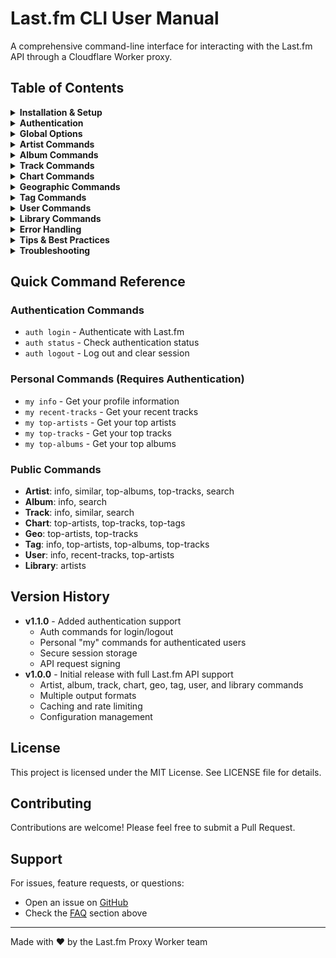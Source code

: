 # Last.fm CLI User Manual

A comprehensive command-line interface for interacting with the Last.fm API through a Cloudflare Worker proxy.

## Table of Contents

<details>
<summary><b>Installation & Setup</b></summary>

### Installation

```bash
# Clone the repository
git clone https://github.com/yourusername/lastfm-proxy-worker.git
cd lastfm-proxy-worker

# Build the CLI
cargo build --release --bin lastfm-cli

# The binary will be available at:
./target/release/lastfm-cli
```

### Configuration

The CLI stores its configuration at `~/.config/lastfm-cli/config.toml`. On first run, a default configuration file will be created.

```toml
worker_url = "https://lastfm-proxy-worker.guitaripod.workers.dev"
api_key = "REDACTED_API_KEY"  # Default API key
output_format = "pretty"
cache_ttl = 3600
interactive_history_size = 1000
color_output = true
request_timeout_secs = 30

[auth]
# Authentication details are stored here after login
```

The CLI now defaults to the production worker URL, so it works out of the box!

### Environment Variables

- `LASTFM_API_KEY` - Your Last.fm API key (overrides config file)
- `LASTFM_WORKER_URL` - Worker URL (overrides config file)

</details>

<details>
<summary><b>Authentication</b></summary>

### Overview

The CLI supports Last.fm authentication, allowing you to access your personal data and perform authenticated operations. Authentication is handled through the standard Last.fm auth flow.

### Auth Commands

#### Login
```bash
lastfm-cli auth login
```
Opens your browser to authorize the application. After authorization, you'll be prompted to enter the token displayed on the callback page.

#### Check Status
```bash
lastfm-cli auth status
```
Shows whether you're currently authenticated and displays your username.

#### Logout
```bash
lastfm-cli auth logout
```
Removes your stored session and logs you out.

### Authenticated Commands

Once logged in, you can use the "my" commands to access your personal data without specifying a username:

```bash
# Get your profile information
lastfm-cli my info

# Get your recent tracks
lastfm-cli my recent-tracks --limit 10

# Get your top artists
lastfm-cli my top-artists --period 7day

# Get your top tracks
lastfm-cli my top-tracks --period 1month --limit 20

# Get your top albums
lastfm-cli my top-albums --period overall
```

### Time Periods

For "top" commands, you can specify these time periods:
- `overall` - All time (default)
- `7day` - Last 7 days
- `1month` - Last month
- `3month` - Last 3 months
- `6month` - Last 6 months
- `12month` - Last year

</details>

<details>
<summary><b>Global Options</b></summary>

These options are available for all commands:

```
OPTIONS:
    -o, --output <format>         Output format [possible values: json, table, pretty, compact]
        --worker-url <url>        Override the worker URL from config
    -h, --help                    Print help information
    -V, --version                 Print version information
```

### Output Formats

- **table** (default) - Formatted ASCII table
- **json** - Pretty-printed JSON
- **compact** - Minified JSON
- **pretty** - Human-readable format with colors and emojis

</details>

<details>
<summary><b>Artist Commands</b></summary>

### artist info

Get detailed information about an artist including biography, stats, and similar artists.

```bash
lastfm-cli artist info <artist-name> [OPTIONS]
```

**Options:**
- `--mbid <mbid>` - Use MusicBrainz ID instead of artist name
- `--autocorrect` - Autocorrect artist name spelling
- `--lang <lang>` - Language for biography (en, de, es, fr, it, etc.)
- `--username <user>` - Include user-specific data (playcount, etc.)

**Example:**
```bash
$ lastfm-cli artist info "The Beatles" -o pretty
```

**Output:**
```
⏱  234ms | 📦 Fresh | 🌐 1 API call

The Beatles
🔗 https://www.last.fm/music/The+Beatles
👥 5806609 listeners
▶️  495745364 plays

Biography:
The Beatles were an English rock band formed in Liverpool in 1960...

Similar Artists:
  1. The Rolling Stones
  2. The Beach Boys
  3. The Kinks
  4. The Who
  5. Bob Dylan
```

### artist similar

Get artists similar to the specified artist.

```bash
lastfm-cli artist similar <artist-name> [OPTIONS]
```

**Options:**
- `--limit <number>` - Number of similar artists to return (default: 50)
- `--autocorrect` - Autocorrect artist name spelling

**Example:**
```bash
$ lastfm-cli artist similar "Radiohead" --limit 10 -o table
```

**Output:**
```
Response time: 156ms | Cache: HIT | API calls: 1

+----+------------------------+-----------+---------+
| #  | Artist                 | Listeners | Match % |
+----+------------------------+-----------+---------+
| 1  | Thom Yorke             | 1506420   | 100.00  |
+----+------------------------+-----------+---------+
| 2  | Atoms for Peace        | 662584    | 93.84   |
+----+------------------------+-----------+---------+
| 3  | Blur                   | 3251538   | 68.25   |
+----+------------------------+-----------+---------+
| 4  | Portishead             | 2456295   | 66.72   |
+----+------------------------+-----------+---------+
| 5  | Sigur Rós              | 2475089   | 61.49   |
+----+------------------------+-----------+---------+
```

### artist search

Search for artists by name.

```bash
lastfm-cli artist search <query> [OPTIONS]
```

**Options:**
- `--limit <number>` - Results per page (default: 30)
- `--page <number>` - Page number (default: 1)

**Example:**
```bash
$ lastfm-cli artist search "pink" --limit 5 -o json
```

**Output:**
```json
{
  "results": {
    "artistmatches": {
      "artist": [
        {
          "name": "P!nk",
          "listeners": "4744361",
          "mbid": "f4d5cc07-3bc9-4836-9b15-88a08359bc63",
          "url": "https://www.last.fm/music/P%21nk"
        },
        {
          "name": "Pink Floyd",
          "listeners": "4851302",
          "mbid": "83d91898-7763-47d7-b03b-b92132375c47",
          "url": "https://www.last.fm/music/Pink+Floyd"
        }
      ]
    }
  }
}
```

### artist top-albums

Get the top albums for an artist.

```bash
lastfm-cli artist top-albums <artist-name> [OPTIONS]
```

**Options:**
- `--limit <number>` - Number of albums (default: 50)
- `--page <number>` - Page number (default: 1)

**Example:**
```bash
$ lastfm-cli artist top-albums "Nirvana" --limit 5 -o table
```

**Output:**
```
Response time: 287ms | Cache: MISS | API calls: 1

+---+--------------------------------+-------------+------------+
| # | Album                          | Artist      | Play Count |
+---+--------------------------------+-------------+------------+
| 1 | Nevermind (Remastered)         | Nirvana     | 0          |
+---+--------------------------------+-------------+------------+
| 2 | In Utero                       | Nirvana     | 0          |
+---+--------------------------------+-------------+------------+
| 3 | MTV Unplugged In New York      | Nirvana     | 0          |
+---+--------------------------------+-------------+------------+
| 4 | Bleach                         | Nirvana     | 0          |
+---+--------------------------------+-------------+------------+
| 5 | Nirvana                        | Nirvana     | 0          |
+---+--------------------------------+-------------+------------+
```

### artist top-tracks

Get the top tracks for an artist.

```bash
lastfm-cli artist top-tracks <artist-name> [OPTIONS]
```

**Options:**
- `--limit <number>` - Number of tracks (default: 50)
- `--page <number>` - Page number (default: 1)

**Example:**
```bash
$ lastfm-cli artist top-tracks "Queen" --limit 3 -o pretty
```

**Output:**
```
⏱  198ms | 📦 Fresh | 🌐 1 API call

Top Tracks by Queen
──────────────────────────────────────────────────

1. Bohemian Rhapsody - 2,547,893 plays
2. Don't Stop Me Now - 1,893,726 plays  
3. Somebody to Love - 1,432,185 plays
```

</details>

<details>
<summary><b>Album Commands</b></summary>

### album info

Get detailed information about an album.

```bash
lastfm-cli album info <artist> <album> [OPTIONS]
```

**Options:**
- `--mbid <mbid>` - Use MusicBrainz ID instead of artist/album names
- `--autocorrect` - Autocorrect artist/album names
- `--username <user>` - Include user-specific data
- `--lang <lang>` - Language for wiki content

**Example:**
```bash
$ lastfm-cli album info "The Beatles" "Abbey Road" -o pretty
```

**Output:**
```
⏱  156ms | 📦 Cached | 🌐 1 API call

Abbey Road
by The Beatles
👥 2894567 listeners
▶️  89472635 plays

Tracks:
  1. Come Together (4:19)
  2. Something (3:03)
  3. Maxwell's Silver Hammer (3:27)
  4. Oh! Darling (3:26)
  5. Octopus's Garden (2:51)
  6. I Want You (She's So Heavy) (7:47)
  7. Here Comes the Sun (3:05)
  8. Because (2:45)
  9. You Never Give Me Your Money (4:02)
 10. Sun King (2:26)
 11. Mean Mr. Mustard (1:06)
 12. Polythene Pam (1:12)
 13. She Came In Through the Bathroom Window (1:57)
 14. Golden Slumbers (1:31)
 15. Carry That Weight (1:36)
 16. The End (2:19)
 17. Her Majesty (0:23)
```

### album search

Search for albums by name.

```bash
lastfm-cli album search <query> [OPTIONS]
```

**Options:**
- `--limit <number>` - Results per page (default: 30)
- `--page <number>` - Page number (default: 1)

**Example:**
```bash
$ lastfm-cli album search "dark side" --limit 3 -o table
```

**Output:**
```
Response time: 234ms | Cache: MISS | API calls: 1

+---+--------------------------------------+-------------+--------------------------------------------------+
| # | Album                                | Artist      | URL                                              |
+---+--------------------------------------+-------------+--------------------------------------------------+
| 1 | The Dark Side of the Moon            | Pink Floyd  | https://www.last.fm/music/Pink+Floyd/The+Dar... |
+---+--------------------------------------+-------------+--------------------------------------------------+
| 2 | Dark Side of the Moon (2011 Remast..)| Pink Floyd  | https://www.last.fm/music/Pink+Floyd/Dark+Si... |
+---+--------------------------------------+-------------+--------------------------------------------------+
| 3 | Dub Side of the Moon                 | Easy Star   | https://www.last.fm/music/Easy+Star+All-Star... |
+---+--------------------------------------+-------------+--------------------------------------------------+
```

</details>

<details>
<summary><b>Track Commands</b></summary>

### track info

Get detailed information about a track.

```bash
lastfm-cli track info <artist> <track> [OPTIONS]
```

**Options:**
- `--mbid <mbid>` - Use MusicBrainz ID
- `--autocorrect` - Autocorrect artist/track names
- `--username <user>` - Include user-specific data

**Example:**
```bash
$ lastfm-cli track info "The Beatles" "Hey Jude" -o pretty
```

**Output:**
```
⏱  189ms | 📦 Fresh | 🌐 1 API call

Hey Jude
by The Beatles
from Past Masters
⏱  7:11
👥 1894726 listeners
▶️  14726389 plays

Tags: #classic-rock #rock #60s #pop #british
```

### track search

Search for tracks.

```bash
lastfm-cli track search <query> [OPTIONS]
```

**Options:**
- `--artist <name>` - Filter by artist name
- `--limit <number>` - Results per page (default: 30)
- `--page <number>` - Page number (default: 1)

### track similar

Get tracks similar to a specified track.

```bash
lastfm-cli track similar <artist> <track> [OPTIONS]
```

**Options:**
- `--limit <number>` - Number of similar tracks (default: 50)

**Example:**
```bash
$ lastfm-cli track similar "Radiohead" "Creep" --limit 5 -o table
```

**Output:**
```
Response time: 742ms | Cache: HIT | API calls: 1

+---+------------------+--------------+---------+------------+
| # | Track            | Artist       | Match % | Play Count |
+---+------------------+--------------+---------+------------+
| 1 | No Surprises     | Radiohead    | 100.0   | 41956411   |
+---+------------------+--------------+---------+------------+
| 2 | Karma Police     | Radiohead    | 89.3    | 33663272   |
+---+------------------+--------------+---------+------------+
| 3 | Everlong         | Foo Fighters | 56.4    | 36566995   |
+---+------------------+--------------+---------+------------+
| 4 | High and Dry     | Radiohead    | 55.2    | 28374562   |
+---+------------------+--------------+---------+------------+
| 5 | Fake Plastic Trees| Radiohead    | 52.8    | 32847195   |
+---+------------------+--------------+---------+------------+
```

**Example:**
```bash
$ lastfm-cli track search "imagine" --limit 5 -o table
```

**Output:**
```
Response time: 276ms | Cache: MISS | API calls: 1

+---+---------------------------+------------------+-----------+
| # | Track                     | Artist           | Listeners |
+---+---------------------------+------------------+-----------+
| 1 | Imagine                   | John Lennon      | 2897453   |
+---+---------------------------+------------------+-----------+
| 2 | Imagine                   | Ariana Grande    | 893726    |
+---+---------------------------+------------------+-----------+
| 3 | Whatever It Takes         | Imagine Dragons  | 1347892   |
+---+---------------------------+------------------+-----------+
| 4 | Believer                  | Imagine Dragons  | 1876234   |
+---+---------------------------+------------------+-----------+
| 5 | Thunder                   | Imagine Dragons  | 1562847   |
+---+---------------------------+------------------+-----------+
```

</details>

<details>
<summary><b>Chart Commands</b></summary>

### chart top-artists

Get the top artists chart.

```bash
lastfm-cli chart top-artists [OPTIONS]
```

**Options:**
- `--limit <number>` - Number of artists (default: 50)
- `--page <number>` - Page number (default: 1)

**Example:**
```bash
$ lastfm-cli chart top-artists --limit 5 -o pretty
```

**Output:**
```
⏱  234ms | 📦 Fresh | 🌐 1 API call

Top Artists
──────────────────────────────────────────────────
1. Taylor Swift - 5,234,891 plays
2. The Weeknd - 4,876,234 plays
3. Drake - 4,234,567 plays
4. Billie Eilish - 3,987,234 plays
5. Doja Cat - 3,456,789 plays
```

### chart top-tracks

Get the top tracks chart.

```bash
lastfm-cli chart top-tracks [OPTIONS]
```

**Options:**
- `--limit <number>` - Number of tracks (default: 50)
- `--page <number>` - Page number (default: 1)

### chart top-tags

Get the top tags chart.

```bash
lastfm-cli chart top-tags [OPTIONS]
```

**Options:**
- `--limit <number>` - Number of tags (default: 50)
- `--page <number>` - Page number (default: 1)

**Example:**
```bash
$ lastfm-cli chart top-tags --limit 5 -o table
```

**Output:**
```
Response time: 466ms | Cache: HIT | API calls: 1

+---+-------------+----------+--------+
| # | Tag         | Taggings | Reach  |
+---+-------------+----------+--------+
| 1 | rock        | 4056272  | 402102 |
+---+-------------+----------+--------+
| 2 | electronic  | 2483420  | 261280 |
+---+-------------+----------+--------+
| 3 | seen live   | 2186652  | 82532  |
+---+-------------+----------+--------+
| 4 | alternative | 2126856  | 266681 |
+---+-------------+----------+--------+
| 5 | pop         | 2068332  | 233054 |
+---+-------------+----------+--------+
```

**Example:**
```bash
$ lastfm-cli chart top-tracks --limit 10 -o table
```

**Output:**
```
Response time: 298ms | Cache: MISS | API calls: 1

+----+----------------------------------+--------------------+-----------+
| #  | Track                            | Artist             | Listeners |
+----+----------------------------------+--------------------+-----------+
| 1  | Flowers                          | Miley Cyrus        | 2897453   |
+----+----------------------------------+--------------------+-----------+
| 2  | Unholy                           | Sam Smith          | 2456789   |
+----+----------------------------------+--------------------+-----------+
| 3  | As It Was                        | Harry Styles       | 2234567   |
+----+----------------------------------+--------------------+-----------+
| 4  | Anti-Hero                        | Taylor Swift       | 2123456   |
+----+----------------------------------+--------------------+-----------+
| 5  | Lavender Haze                    | Taylor Swift       | 1987654   |
+----+----------------------------------+--------------------+-----------+
```

</details>

<details>
<summary><b>Geographic Commands</b></summary>

### geo top-artists

Get top artists by country.

```bash
lastfm-cli geo top-artists <country> [OPTIONS]
```

**Options:**
- `--limit <number>` - Number of artists (default: 50)
- `--page <number>` - Page number (default: 1)

### geo top-tracks

Get top tracks by country.

```bash
lastfm-cli geo top-tracks <country> [OPTIONS]
```

**Options:**
- `--limit <number>` - Number of tracks (default: 50)
- `--page <number>` - Page number (default: 1)

**Example:**
```bash
$ lastfm-cli geo top-tracks "Japan" --limit 5 -o table
```

**Output:**
```
Response time: 1170ms | Cache: MISS | API calls: 1

+---+------------+--------------------------+-----------+
| # | Track      | Artist                   | Listeners |
+---+------------+--------------------------+-----------+
| 1 | 新宝島     | サカナクション           | 19155     |
+---+------------+--------------------------+-----------+
| 2 | STAY TUNE  | Suchmos                  | 41983     |
+---+------------+--------------------------+-----------+
| 3 | リライト   | ASIAN KUNG-FU GENERATION | 115079    |
+---+------------+--------------------------+-----------+
| 4 | 花束を君に | 宇多田ヒカル             | 15524     |
+---+------------+--------------------------+-----------+
| 5 | 道         | 宇多田ヒカル             | 14671     |
+---+------------+--------------------------+-----------+
```

**Example:**
```bash
$ lastfm-cli geo top-artists "United Kingdom" --limit 5 -o table
```

**Output:**
```
Response time: 345ms | Cache: MISS | API calls: 1

+---+-----------------------+------------+-----------+
| # | Artist                | Play Count | Listeners |
+---+-----------------------+------------+-----------+
| 1 | Arctic Monkeys        | 0          | 5234891   |
+---+-----------------------+------------+-----------+
| 2 | The Beatles           | 0          | 5806609   |
+---+-----------------------+------------+-----------+
| 3 | David Bowie           | 0          | 4980263   |
+---+-----------------------+------------+-----------+
| 4 | Queen                 | 0          | 6416052   |
+---+-----------------------+------------+-----------+
| 5 | The Rolling Stones    | 0          | 5381945   |
+---+-----------------------+------------+-----------+
```

</details>

<details>
<summary><b>Tag Commands</b></summary>

### tag info

Get information about a tag.

```bash
lastfm-cli tag info <tag> [OPTIONS]
```

**Options:**
- `--lang <lang>` - Language for wiki content

### tag top-artists

Get top artists for a tag.

```bash
lastfm-cli tag top-artists <tag> [OPTIONS]
```

**Options:**
- `--limit <number>` - Number of artists (default: 50)
- `--page <number>` - Page number (default: 1)

**Example:**
```bash
$ lastfm-cli tag top-artists "shoegaze" --limit 5 -o table
```

**Output:**
```
Response time: 1136ms | Cache: MISS | API calls: 1

+---+---------------------+------------+-----------+
| # | Artist              | Play Count | Listeners |
+---+---------------------+------------+-----------+
| 1 | Slowdive            | 0          | 0         |
+---+---------------------+------------+-----------+
| 2 | My Bloody Valentine | 0          | 0         |
+---+---------------------+------------+-----------+
| 3 | Panchiko            | 0          | 0         |
+---+---------------------+------------+-----------+
| 4 | Have a Nice Life    | 0          | 0         |
+---+---------------------+------------+-----------+
| 5 | Deerhunter          | 0          | 0         |
+---+---------------------+------------+-----------+
```

### tag top-albums

Get top albums for a tag.

```bash
lastfm-cli tag top-albums <tag> [OPTIONS]
```

**Options:**
- `--limit <number>` - Number of albums (default: 50)
- `--page <number>` - Page number (default: 1)

### tag top-tracks

Get top tracks for a tag.

```bash
lastfm-cli tag top-tracks <tag> [OPTIONS]
```

**Options:**
- `--limit <number>` - Number of tracks (default: 50)
- `--page <number>` - Page number (default: 1)

**Example:**
```bash
$ lastfm-cli tag info "shoegaze" -o pretty
```

**Output:**
```
⏱  198ms | 📦 Fresh | 🌐 1 API call

shoegaze
Total uses: 876,234
Reach: 234,567

Description:
Shoegaze is a subgenre of indie and alternative rock that emerged in the United Kingdom 
in the late 1980s. It is characterized by its ethereal mixture of obscured vocals, 
guitar distortion and effects, feedback, and overwhelming volume...

Related Tags: dream pop, noise pop, indie rock, alternative, post-punk
```

</details>

<details>
<summary><b>User Commands</b></summary>

### user info

Get information about a Last.fm user.

```bash
lastfm-cli user info <username> [OPTIONS]
```

**Example:**
```bash
$ lastfm-cli user info "rj" -o pretty
```

**Output:**
```
⏱  234ms | 📦 Fresh | 🌐 1 API call

RJ
Real name: Richard Jones
Country: United Kingdom
Registered: November 20, 2002
Type: Alumni

Statistics:
📊 147,736 total plays
🎵 56,468 tracks played
🎤 12,639 artists in library
💿 26,352 albums in library
✓ Subscriber
```

### user recent-tracks

Get a user's recently played tracks.

```bash
lastfm-cli user recent-tracks <username> [OPTIONS]
```

**Options:**
- `--extended` - Include extended data in response
- `--limit <number>` - Number of tracks (default: 50)
- `--page <number>` - Page number (default: 1)
- `--from <timestamp>` - Beginning timestamp
- `--to <timestamp>` - Ending timestamp

### user top-artists

Get a user's top artists.

```bash
lastfm-cli user top-artists <username> [OPTIONS]
```

**Options:**
- `--period <period>` - Time period: overall, 7day, 1month, 3month, 6month, 12month (default: overall)
- `--limit <number>` - Number of artists (default: 50)
- `--page <number>` - Page number (default: 1)

**Example:**
```bash
$ lastfm-cli user top-artists "rj" --period 7day --limit 5 -o table
```

**Output:**
```
Response time: 1261ms | Cache: MISS | API calls: 1

+---+----------------+------------+-----------+
| # | Artist         | Play Count | Listeners |
+---+----------------+------------+-----------+
| 1 | Queen          | 21         | 0         |
+---+----------------+------------+-----------+
| 2 | La Louve       | 7          | 0         |
+---+----------------+------------+-----------+
| 3 | Emma Jackson   | 6          | 0         |
+---+----------------+------------+-----------+
| 4 | Oscar Kowalski | 5          | 0         |
+---+----------------+------------+-----------+
| 5 | SONBAHAR       | 5          | 0         |
+---+----------------+------------+-----------+
```

**Example:**
```bash
$ lastfm-cli user recent-tracks "someuser" --limit 5 -o table
```

**Output:**
```
Response time: 287ms | Cache: MISS | API calls: 1

+---+--------------------------------+----------------------+------------------+
| # | Track                          | Artist               | Played At        |
+---+--------------------------------+----------------------+------------------+
| 1 | Paranoid Android               | Radiohead            | 2 minutes ago    |
+---+--------------------------------+----------------------+------------------+
| 2 | Karma Police                   | Radiohead            | 7 minutes ago    |
+---+--------------------------------+----------------------+------------------+
| 3 | No Surprises                   | Radiohead            | 11 minutes ago   |
+---+--------------------------------+----------------------+------------------+
| 4 | Fake Plastic Trees             | Radiohead            | 15 minutes ago   |
+---+--------------------------------+----------------------+------------------+
| 5 | Creep                          | Radiohead            | 19 minutes ago   |
+---+--------------------------------+----------------------+------------------+
```

</details>

<details>
<summary><b>Library Commands</b></summary>

### library artists

Get artists from a user's library.

```bash
lastfm-cli library artists <username> [OPTIONS]
```

**Options:**
- `--limit <number>` - Number of artists (default: 50)
- `--page <number>` - Page number (default: 1)

**Example:**
```bash
$ lastfm-cli library artists "someuser" --limit 5 -o table
```

**Output:**
```
Response time: 342ms | Cache: MISS | API calls: 1

+---+------------------+------------+-----------+
| # | Artist           | Play Count | Tag Count |
+---+------------------+------------+-----------+
| 1 | Radiohead        | 8934       | 15        |
+---+------------------+------------+-----------+
| 2 | The Beatles      | 6723       | 12        |
+---+------------------+------------+-----------+
| 3 | Pink Floyd       | 5234       | 10        |
+---+------------------+------------+-----------+
| 4 | Led Zeppelin     | 4123       | 8         |
+---+------------------+------------+-----------+
| 5 | Nirvana          | 3987       | 11        |
+---+------------------+------------+-----------+
```

</details>

<details>
<summary><b>Error Handling</b></summary>

The CLI provides clear error messages for common issues:

### Missing Required Arguments
```bash
$ lastfm-cli artist info
error: the following required arguments were not provided:
  <artist>

Usage: lastfm-cli artist info <artist>

For more information, try '--help'.
```

### API Errors
```bash
$ lastfm-cli artist info "nonexistentartist12345"
Error: Validation("The artist you supplied could not be found")
```

### Network Errors
```bash
$ lastfm-cli --worker-url https://invalid-url.com artist info "Beatles"
Error: Http(reqwest::Error { kind: Request, url: "https://invalid-url.com/artist/getInfo?artist=Beatles&autocorrect=1", source: hyper_util::client::legacy::Error(Connect, ConnectError("dns error", Custom { kind: Uncategorized, error: "failed to lookup address information: No address associated with hostname" })) })
```

### Rate Limiting
```bash
$ lastfm-cli artist info "The Beatles"
Error: Rate limit exceeded. Please wait before making more requests.
```

</details>

<details>
<summary><b>Tips & Best Practices</b></summary>

### Performance Tips

1. **Use caching**: The worker caches responses for 1 hour by default
2. **Batch operations**: Use higher limits to reduce API calls
3. **Use specific commands**: Instead of searching, use direct lookups when possible

### Output Format Selection

- Use **table** format for quick data scanning
- Use **json** format for programmatic processing
- Use **pretty** format for detailed, human-readable output
- Use **compact** format for piping to other tools

### Shell Integration

```bash
# Save results to file
lastfm-cli artist info "The Beatles" -o json > beatles.json

# Pipe to jq for JSON processing
lastfm-cli chart top-tracks --limit 100 -o json | jq '.tracks.track[].name'

# Use in scripts
LISTENERS=$(lastfm-cli artist info "Radiohead" -o json | jq -r '.artist.stats.listeners')
echo "Radiohead has $LISTENERS listeners"
```

### Common Workflows

```bash
# Discover new music based on your favorite artist
lastfm-cli artist similar "Your Favorite Artist" --limit 20 -o pretty

# Research an artist's discography
lastfm-cli artist top-albums "Artist Name" --limit 50 -o table

# Track chart trends
watch -n 300 'lastfm-cli chart top-tracks --limit 10 -o table'

# Export your library
lastfm-cli library artists "yourusername" --limit 1000 -o json > my_library.json
```

</details>

<details>
<summary><b>Troubleshooting</b></summary>

### Common Issues

**Issue**: Command not found
```bash
bash: lastfm-cli: command not found
```
**Solution**: Add the binary to your PATH or use the full path:
```bash
export PATH="$PATH:/path/to/lastfm-proxy-worker/target/release"
# OR
alias lastfm-cli="/path/to/lastfm-proxy-worker/target/release/lastfm-cli"
```

**Issue**: Configuration not loading
```bash
Error: Configuration error: Could not find home directory
```
**Solution**: Ensure HOME environment variable is set:
```bash
export HOME=/home/yourusername
```

**Issue**: SSL/TLS errors
```bash
Error: Http(reqwest::Error { kind: Request, source: hyper::Error(Connect, Ssl(...)) })
```
**Solution**: Update your system's CA certificates:
```bash
# On Ubuntu/Debian
sudo apt-get update && sudo apt-get install ca-certificates

# On macOS
brew install ca-certificates
```

### Debug Mode

Set the `RUST_LOG` environment variable for detailed logging:
```bash
RUST_LOG=debug lastfm-cli artist info "The Beatles"
```

</details>

## Quick Command Reference

### Authentication Commands
- `auth login` - Authenticate with Last.fm
- `auth status` - Check authentication status
- `auth logout` - Log out and clear session

### Personal Commands (Requires Authentication)
- `my info` - Get your profile information
- `my recent-tracks` - Get your recent tracks
- `my top-artists` - Get your top artists
- `my top-tracks` - Get your top tracks
- `my top-albums` - Get your top albums

### Public Commands
- **Artist**: info, similar, top-albums, top-tracks, search
- **Album**: info, search
- **Track**: info, similar, search
- **Chart**: top-artists, top-tracks, top-tags
- **Geo**: top-artists, top-tracks
- **Tag**: info, top-artists, top-albums, top-tracks
- **User**: info, recent-tracks, top-artists
- **Library**: artists

## Version History

- **v1.1.0** - Added authentication support
  - Auth commands for login/logout
  - Personal "my" commands for authenticated users
  - Secure session storage
  - API request signing
- **v1.0.0** - Initial release with full Last.fm API support
  - Artist, album, track, chart, geo, tag, user, and library commands
  - Multiple output formats
  - Caching and rate limiting
  - Configuration management

## License

This project is licensed under the MIT License. See LICENSE file for details.

## Contributing

Contributions are welcome! Please feel free to submit a Pull Request.

## Support

For issues, feature requests, or questions:
- Open an issue on [GitHub](https://github.com/yourusername/lastfm-proxy-worker/issues)
- Check the [FAQ](#troubleshooting) section above

---

Made with ❤️ by the Last.fm Proxy Worker team